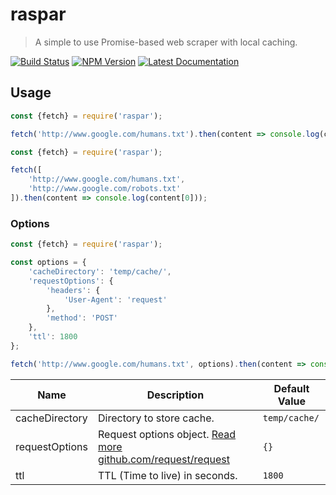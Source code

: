 # raspar

> A simple to use Promise-based web scraper with local caching.

[![Build Status](https://travis-ci.org/neogeek/raspar.svg?branch=master)](https://travis-ci.org/neogeek/raspar)
[![NPM Version](http://img.shields.io/npm/v/raspar.svg?style=flat)](https://www.npmjs.org/package/raspar)
[![Latest Documentation](https://doxdox.org/images/badge-flat.svg)](https://doxdox.org/)

## Usage

```javascript
const {fetch} = require('raspar');

fetch('http://www.google.com/humans.txt').then(content => console.log(content));
```

```javascript
const {fetch} = require('raspar');

fetch([
    'http://www.google.com/humans.txt',
    'http://www.google.com/robots.txt'
]).then(content => console.log(content[0]));
```

### Options

```javascript
const {fetch} = require('raspar');

const options = {
    'cacheDirectory': 'temp/cache/',
    'requestOptions': {
        'headers': {
            'User-Agent': 'request'
        },
        'method': 'POST'
    },
    'ttl': 1800
};

fetch('http://www.google.com/humans.txt', options).then(content => console.log(content));
```

| Name | Description | Default Value |
| ---- | ----------- | ------------- |
| cacheDirectory | Directory to store cache. | `temp/cache/` |
| requestOptions | Request options object. [Read more github.com/request/request](https://github.com/request/request#requestoptions-callback) | `{}` |
| ttl | TTL (Time to live) in seconds. | `1800` |
